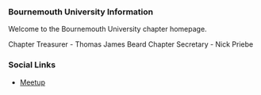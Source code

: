 ### Bournemouth University Information
Welcome to the Bournemouth University chapter homepage. 

Chapter Treasurer - Thomas James Beard
Chapter Secretary - Nick Priebe

### Social Links
* [Meetup](https://www.meetup.com/OWASP-Bournemouth-University-Student-Chapter/)



